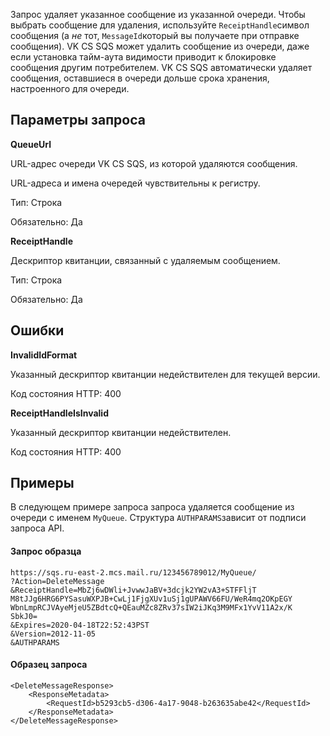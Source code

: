 Запрос удаляет указанное сообщение из указанной очереди. Чтобы выбрать сообщение для удаления, используйте `ReceiptHandle`символ сообщения (а _не_ тот, `MessageId`который вы получаете при отправке сообщения). VK CS SQS может удалить сообщение из очереди, даже если установка тайм-аута видимости приводит к блокировке сообщения другим потребителем. VK CS SQS автоматически удаляет сообщения, оставшиеся в очереди дольше срока хранения, настроенного для очереди.

## Параметры запроса

**QueueUrl**

URL-адрес очереди VK CS SQS, из которой удаляются сообщения.

URL-адреса и имена очередей чувствительны к регистру.

Тип: Строка

Обязательно: Да

**ReceiptHandle**

Дескриптор квитанции, связанный с удаляемым сообщением.

Тип: Строка

Обязательно: Да

## Ошибки

**InvalidIdFormat**

Указанный дескриптор квитанции недействителен для текущей версии.

Код состояния HTTP: 400

**ReceiptHandleIsInvalid**

Указанный дескриптор квитанции недействителен.

Код состояния HTTP: 400

## Примеры

В следующем примере запроса запроса удаляется сообщение из очереди с именем `MyQueue`. Структура `AUTHPARAMS`зависит от подписи запроса API.

#### Запрос образца

```
https://sqs.ru-east-2.mcs.mail.ru/123456789012/MyQueue/
?Action=DeleteMessage
&ReceiptHandle=MbZj6wDWli+JvwwJaBV+3dcjk2YW2vA3+STFFljT
M8tJJg6HRG6PYSasuWXPJB+CwLj1FjgXUv1uSj1gUPAWV66FU/WeR4mq2OKpEGY
WbnLmpRCJVAyeMjeU5ZBdtcQ+QEauMZc8ZRv37sIW2iJKq3M9MFx1YvV11A2x/K
SbkJ0=
&Expires=2020-04-18T22:52:43PST
&Version=2012-11-05
&AUTHPARAMS
```

#### Образец запроса

```
<DeleteMessageResponse>
    <ResponseMetadata>
        <RequestId>b5293cb5-d306-4a17-9048-b263635abe42</RequestId>
    </ResponseMetadata>
</DeleteMessageResponse>
```
